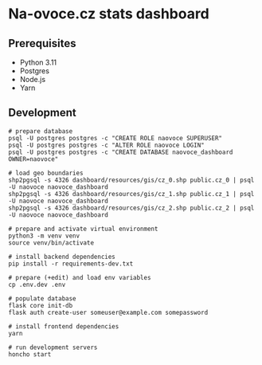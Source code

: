 # Na-ovoce.cz stats dashboard

## Prerequisites

* Python 3.11
* Postgres
* Node.js
* Yarn

## Development

    # prepare database
    psql -U postgres postgres -c "CREATE ROLE naovoce SUPERUSER"
    psql -U postgres postgres -c "ALTER ROLE naovoce LOGIN"
    psql -U postgres postgres -c "CREATE DATABASE naovoce_dashboard OWNER=naovoce"

    # load geo boundaries
    shp2pgsql -s 4326 dashboard/resources/gis/cz_0.shp public.cz_0 | psql -U naovoce naovoce_dashboard
    shp2pgsql -s 4326 dashboard/resources/gis/cz_1.shp public.cz_1 | psql -U naovoce naovoce_dashboard
    shp2pgsql -s 4326 dashboard/resources/gis/cz_2.shp public.cz_2 | psql -U naovoce naovoce_dashboard

    # prepare and activate virtual environment
    python3 -m venv venv
    source venv/bin/activate

    # install backend dependencies
    pip install -r requirements-dev.txt

    # prepare (+edit) and load env variables
    cp .env.dev .env

    # populate database
    flask core init-db
    flask auth create-user someuser@example.com somepassword

    # install frontend dependencies
    yarn

    # run development servers
    honcho start
